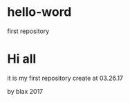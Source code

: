 # hello-word
first repository

# Hi all 
it is my first repository
create at 03.26.17

by blax 2017
